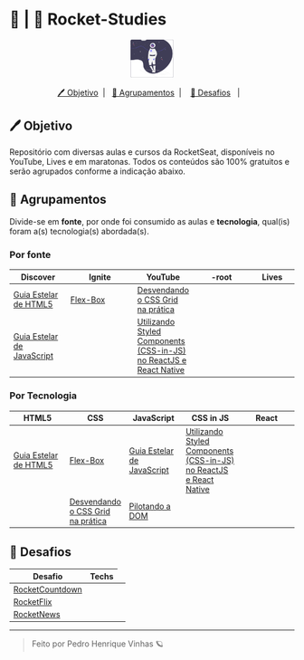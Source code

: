 

# 📁 | 🚀 Rocket-Studies


<div align='center'>
    <img width='15%'  src="assets/astrounaut.svg" >
</div>

<p align="center">
  <a href="#-Objetivo"> 🖊 Objetivo</a>&nbsp;&nbsp;|&nbsp;&nbsp;
  <a href="#-Design"> 📑 Agrupamentos</a>&nbsp;&nbsp;|&nbsp;&nbsp;&nbsp;
  <a href="#-Desafios"> 🧠 Desafios</a>&nbsp;&nbsp;&nbsp;|&nbsp;&nbsp;&nbsp;
</p>


## 🖊 Objetivo
Repositório com diversas aulas e cursos da RocketSeat, disponíveis no YouTube, Lives e em maratonas. Todos os conteúdos são 100% gratuitos e serão agrupados conforme a indicação abaixo.

## 📑 Agrupamentos

Divide-se em **fonte**, por onde foi consumido as aulas e **tecnologia**, qual(is) foram a(s) tecnologia(s) abordada(s).

### Por fonte

<table> 
    <thead> 
        <th> Discover </th>
        <th> Ignite </th>
        <th> YouTube </th>
        <th> -root </th>
        <th> Lives </th>
    </thead>
    <tbody>
        <tr>
            <td width=20%;>
            <a href="./discover/guias-estelares/guia-estelar-html5"> Guia Estelar de HTML5 </a>
            </td>
            <td>
                <a href=""> Flex-Box </a>
            </td>
            <td width="20%";>
                <a href="https://github.com/Pedrovinhas/rocket-studies/tree/master/css/Grid"> Desvendando o CSS Grid na prática  </a>
            </td>
            <td width=20%;>
            </td>
            <td>
            </td>
        </tr>
         <tr>
            <td width=20%;>
            <a href="./discover/guias-estelares/guia-estelar-js"> Guia Estelar de JavaScript </a>
            </td>
            <td>
            </td>
            <td>
                <a href="https://github.com/Pedrovinhas/rocket-studies/tree/master/styled-components"> 
                    Utilizando Styled Components (CSS-in-JS) no ReactJS e React Native 
                </a>
            </td>
            <td>
            </td>
            <td>
            </td>
        </tr>
    </tbody>
</table>

### Por Tecnologia

<table> 
    <thead> 
        <th> HTML5 </th>
        <th> CSS </th>
        <th> JavaScript </th>
        <th> CSS in JS </th>
        <th> React </th>
    </thead>
    <tbody>
        <tr>
            <td width=20%;>
            <a href="./discover/guias-estelares/guia-estelar-html5"> Guia Estelar de HTML5 </a>
            </td>
            <td>
              <a href=""> Flex-Box </a>
            </td>
            <td>
              <a href="./discover/guias-estelares/guia-estelar-js"> Guia Estelar de JavaScript </a>
            </td>
            <td width=20%;>
                <a href="https://github.com/Pedrovinhas/rocket-studies/tree/master/styled-components"> 
                    Utilizando Styled Components (CSS-in-JS) no ReactJS e React Native 
                </a>
            </td>
            <td>
            </td>
        </tr>
         <tr>
            <td>
            </td>
            <td>
              <a href="https://github.com/Pedrovinhas/rocket-studies/tree/master/css/Grid"> Desvendando o CSS Grid na prática  </a>
            </td>
            <td width=20%;>
                <a href="https://github.com/Pedrovinhas/rocket-studies/tree/master/discover/pilotando-a-dom"> Pilotando a DOM </a>
            </td>
            <td>
            </td>
            <td width=20%;>
            </td>
        </tr>
    </tbody>
</table>

## 🧠 Desafios

<table>
     <thead>
         <th> Desafio </th>
        <th> Techs </th>
     </thead>
     <tbody>
     <tr> 
     <td>  <a href=""> RocketCountdown </a> </td>
      </tr>
     <tr>
      <td> <a href=""> RocketFlix </a> </td>
     <td> </td>
     <td> </td>
      </tr>
     <tr>
 <td>  <a href=""> RocketNews </a> </td>
     </tr>
     </tbody>
</table>

--- 

<blockquote> Feito por Pedro Henrique Vinhas 🪐 </blockquote>
